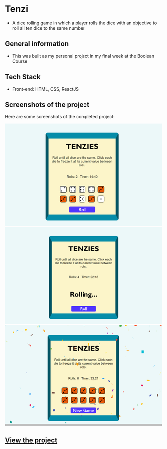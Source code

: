 # Tenzi
 - A dice rolling game in which a player rolls the dice with an objective to roll all ten dice to the same number
## General information
 - This was built as my personal project in my final week at the Boolean Course
## Tech Stack
 - Front-end: HTML, CSS, ReactJS
## Screenshots of the project

Here are some screenshots of the completed project:

![Screenshot 1](./public/img/Screenshot1.png)
![Screenshot 2](./public/img/Screenshot2.png)
![Screenshot 3](./public/img/Screenshot3.png)
## <a href="https://tenzi-six.vercel.app/">View the project</a>
